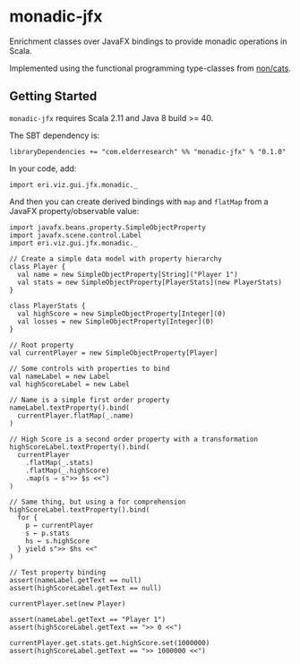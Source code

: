 # monadic-jfx

Enrichment classes over JavaFX bindings to provide monadic operations in Scala.

Implemented using the functional programming type-classes from [non/cats](https://github.com/non/cats).  
  
## Getting Started
  
`monadic-jfx` requires Scala 2.11 and Java 8 build >= 40.

The SBT dependency is:

    libraryDependencies += "com.elderresearch" %% "monadic-jfx" % "0.1.0"
  
In your code, add:
  
    import eri.viz.gui.jfx.monadic._

And then you can create derived bindings with `map` and `flatMap` from a JavaFX property/observable value:

    import javafx.beans.property.SimpleObjectProperty
    import javafx.scene.control.Label
    import eri.viz.gui.jfx.monadic._
    
    // Create a simple data model with property hierarchy
    class Player {
      val name = new SimpleObjectProperty[String]("Player 1")
      val stats = new SimpleObjectProperty[PlayerStats](new PlayerStats)
    }

    class PlayerStats {
      val highScore = new SimpleObjectProperty[Integer](0)
      val losses = new SimpleObjectProperty[Integer](0)
    }

    // Root property
    val currentPlayer = new SimpleObjectProperty[Player]

    // Some controls with properties to bind
    val nameLabel = new Label
    val highScoreLabel = new Label

    // Name is a simple first order property
    nameLabel.textProperty().bind(
      currentPlayer.flatMap(_.name)
    )

    // High Score is a second order property with a transformation
    highScoreLabel.textProperty().bind(
      currentPlayer
        .flatMap(_.stats)
        .flatMap(_.highScore)
        .map(s ⇒ s">> $s <<")
    )

    // Same thing, but using a for comprehension
    highScoreLabel.textProperty().bind(
      for {
        p ← currentPlayer
        s ← p.stats
        hs ← s.highScore
      } yield s">> $hs <<"
    )

    // Test property binding
    assert(nameLabel.getText == null)
    assert(highScoreLabel.getText == null)

    currentPlayer.set(new Player)

    assert(nameLabel.getText == "Player 1")
    assert(highScoreLabel.getText == ">> 0 <<")

    currentPlayer.get.stats.get.highScore.set(1000000)
    assert(highScoreLabel.getText == ">> 1000000 <<")

